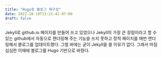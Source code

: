 ```yaml
---
title: "Hugo로 블로그 재구성"
date: 2022-10-19T23:21:42-07:00
draft: false
---
```


Jekyll로 github.io 페이지를 만들어 쓰고 있었으나 Jekyll의 가장 큰 장점이라고 할 수 있는 github에서 자동으로 랜더링해 주는 기능을 쓰지 못하고 정적 페이지를 매번 랜더링해서 블로그를 업데이트했다. 그럴 바에는 굳이 Jekyll을 쓸 이유가 없다. 그래서 마침 심심한 이때에 블로그를 Hugo 기반으로 바꿨다.